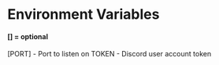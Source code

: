 # Environment Variables
#### [] = optional
[PORT] - Port to listen on
TOKEN - Discord user account token